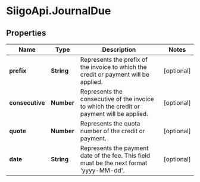 # SiigoApi.JournalDue

## Properties

Name | Type | Description | Notes
------------ | ------------- | ------------- | -------------
**prefix** | **String** | Represents the prefix of the invoice to which the credit or payment will be applied. | [optional] 
**consecutive** | **Number** | Represents the consecutive of the invoice to which the credit or payment will be applied. | [optional] 
**quote** | **Number** | Represents the quota number of the credit or payment. | [optional] 
**date** | **String** | Represents the payment date of the fee.  This field must be the next format &#39;yyyy-MM-dd&#39;. | [optional] 


